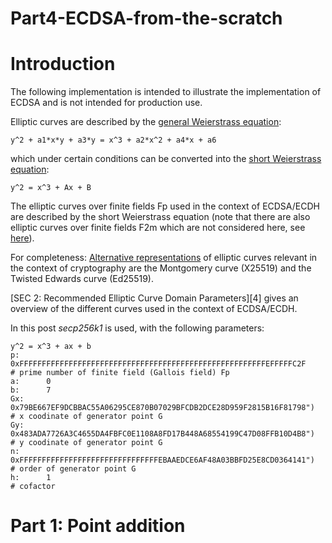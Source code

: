 # Part4-ECDSA-from-the-scratch

# Introduction
The following implementation is intended to illustrate the implementation of ECDSA and is not intended for production use.

Elliptic curves are described by the [general Weierstrass equation][i_1]:

```
y^2 + a1*x*y + a3*y = x^3 + a2*x^2 + a4*x + a6 
```

which under certain conditions can be converted into the [short Weierstrass equation][i_1]:

```
y^2 = x^3 + Ax + B
```

The elliptic curves over finite fields Fp used in the context of ECDSA/ECDH are described by the short Weierstrass equation (note that there are also elliptic curves over finite fields F2m which are not considered here, see [here][i_2]). 

For completeness: [Alternative representations][i_3] of elliptic curves relevant in the context of cryptography are the Montgomery curve (X25519) and the Twisted Edwards curve (Ed25519).

[SEC 2: Recommended Elliptic Curve Domain Parameters][4] gives an overview of the different curves used in the context of ECDSA/ECDH.

In this post *secp256k1* is used, with the following parameters:

```
y^2 = x^3 + ax + b
p: 		0xFFFFFFFFFFFFFFFFFFFFFFFFFFFFFFFFFFFFFFFFFFFFFFFFFFFFFFFEFFFFFC2F    # prime number of finite field (Gallois field) Fp
a:	 	0
b:	 	7
Gx:		0x79BE667EF9DCBBAC55A06295CE870B07029BFCDB2DCE28D959F2815B16F81798")  # x coodinate of generator point G
Gy:		0x483ADA7726A3C4655DA4FBFC0E1108A8FD17B448A68554199C47D08FFB10D4B8")  # y coodinate of generator point G
n:		0xFFFFFFFFFFFFFFFFFFFFFFFFFFFFFFFEBAAEDCE6AF48A03BBFD25E8CD0364141")  # order of generator point G
h:		1                                                                     # cofactor
```

# Part 1: Point addition

[i_1]: https://planetmath.org/weierstrassequationofanellipticcurve
[i_2]: hhttps://cryptobook.nakov.com/asymmetric-key-ciphers/elliptic-curve-cryptography-ecc#elliptic-curves-over-finite-fields
[i_3]: https://en.wikipedia.org/wiki/Elliptic_curve#Alternative_representations_of_elliptic_curves
[i_4]: https://www.secg.org/sec2-v2.pdf
[5]: https://www.nayuki.io/page/elliptic-curve-point-addition-in-projective-coordinates
[6]: https://en.wikipedia.org/wiki/Elliptic_curve#Algebraic_interpretation
[7]: https://en.wikibooks.org/wiki/Cryptography/Prime_Curve/Standard_Projective_Coordinates


